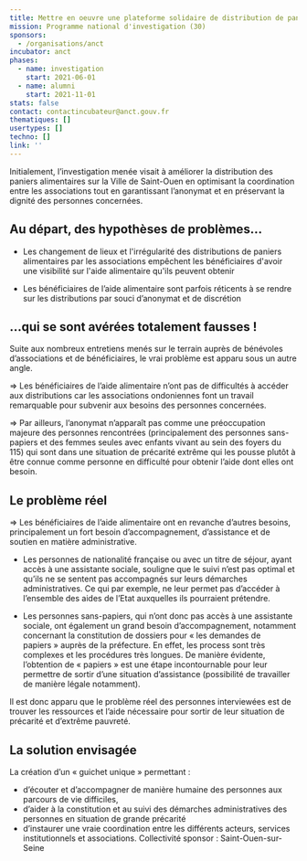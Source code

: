 ```yaml
---
title: Mettre en oeuvre une plateforme solidaire de distribution de paniers alimentaires
mission: Programme national d'investigation (30)
sponsors:
  - /organisations/anct
incubator: anct
phases:
  - name: investigation
    start: 2021-06-01
  - name: alumni
    start: 2021-11-01
stats: false
contact: contactincubateur@anct.gouv.fr
thematiques: []
usertypes: []
techno: []
link: ''
---
```

Initialement, l’investigation menée visait à améliorer la distribution des paniers alimentaires sur la Ville de Saint-Ouen en optimisant la coordination entre les associations tout en garantissant l’anonymat et en préservant la dignité des personnes concernées.

## Au départ, des hypothèses de problèmes...

*   Les changement de lieux et l'irrégularité des distributions de paniers alimentaires par les associations empêchent les bénéficiaires d'avoir une visibilité sur l'aide alimentaire qu'ils peuvent obtenir
    
*   Les bénéficiaires de l’aide alimentaire sont parfois réticents à se rendre sur les distributions par souci d’anonymat et de discrétion
    

## …qui se sont avérées totalement fausses !

Suite aux nombreux entretiens menés sur le terrain auprès de bénévoles d’associations et de bénéficiaires, le vrai problème est apparu sous un autre angle.

\=> Les bénéficiaires de l’aide alimentaire n’ont pas de difficultés à accéder aux distributions car les associations ondoniennes font un travail remarquable pour subvenir aux besoins des personnes concernées. 

\=> Par ailleurs, l’anonymat n’apparaît pas comme une préoccupation majeure des personnes rencontrées (principalement des personnes sans-papiers et des femmes seules avec enfants vivant au sein des foyers du 115) qui sont dans une situation de précarité extrême qui les pousse plutôt à être connue comme personne en difficulté pour obtenir l’aide dont elles ont besoin. 

## Le problème réel

\=> Les bénéficiaires de l’aide alimentaire ont en revanche d’autres besoins, principalement un fort besoin d’accompagnement, d’assistance et de soutien en matière administrative. 

*   Les personnes de nationalité française ou avec un titre de séjour, ayant accès à une assistante sociale, souligne que le suivi n’est pas optimal et qu’ils ne se sentent pas accompagnés sur leurs démarches administratives. Ce qui par exemple, ne leur permet pas d’accéder à l’ensemble des aides de l’Etat auxquelles ils pourraient prétendre.
    
*   Les personnes sans-papiers, qui n’ont donc pas accès à une assistante sociale, ont également un grand besoin d’accompagnement, notamment concernant la constitution de dossiers pour « les demandes de papiers » auprès de la préfecture. En effet, les process sont très complexes et les procédures très longues. De manière évidente, l’obtention de « papiers » est une étape incontournable pour leur permettre de sortir d’une situation d’assistance (possibilité de travailler de manière légale notamment).
    

Il est donc apparu que le problème réel des personnes interviewées est de trouver les ressources et l’aide nécessaire pour sortir de leur situation de précarité et d’extrême pauvreté. 

## La solution envisagée

La création d’un « guichet unique » permettant :
*   d’écouter et d’accompagner de manière humaine des personnes aux parcours de vie difficiles,
*   d’aider à la constitution et au suivi des démarches administratives des personnes en situation de grande précarité
*   d’instaurer une vraie coordination entre les différents acteurs, services institutionnels et associations.
Collectivité sponsor : Saint-Ouen-sur-Seine
